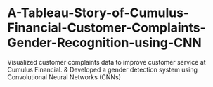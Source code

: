 # A-Tableau-Story-of-Cumulus-Financial-Customer-Complaints-Gender-Recognition-using-CNN
Visualized customer complaints data to improve customer service at Cumulus Financial.  &amp; Developed a gender detection system using Convolutional Neural Networks (CNNs)
